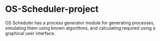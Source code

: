 # OS-Scheduler-project
OS Scheduler has a process generator module for generating processes, simulating them using known algorithms, and calculating required using a graphical user interface.
